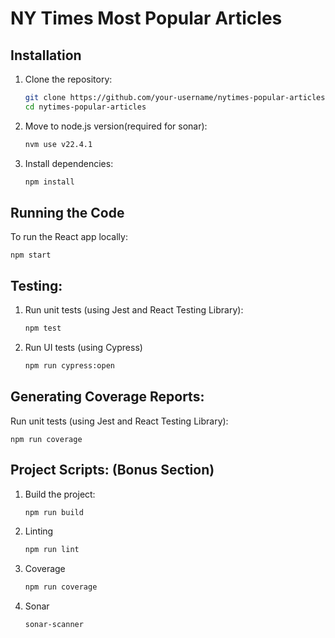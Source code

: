 # NY Times Most Popular Articles

## Installation

1. Clone the repository:
   ```bash
   git clone https://github.com/your-username/nytimes-popular-articles.git
   cd nytimes-popular-articles
   ```
2. Move to node.js version(required for sonar):
    ```bash
    nvm use v22.4.1
    ```
3. Install dependencies:
    ```bash
    npm install
    ```
## Running the Code

To run the React app locally:

    npm start

## Testing:

1. Run unit tests (using Jest and React Testing Library):
    ```bash
    npm test
    ```
2. Run UI tests (using Cypress)
    ```bash
    npm run cypress:open
    ```
## Generating Coverage Reports:

Run unit tests (using Jest and React Testing Library):
    
    npm run coverage
   
## Project Scripts: (Bonus Section)

1. Build the project:
    ```bash
    npm run build
    ```
2. Linting
    ```bash
    npm run lint
    ```
3. Coverage 
    ```bash
    npm run coverage
    ```
4. Sonar 
    ```bash
    sonar-scanner
    ```